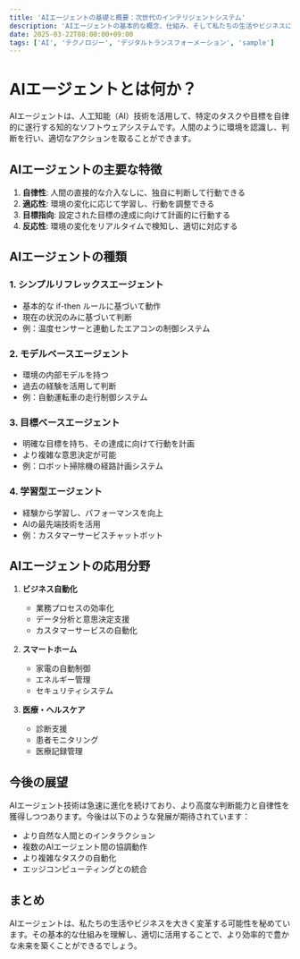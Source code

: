 ```yaml
---
title: 'AIエージェントの基礎と概要：次世代のインテリジェントシステム'
description: 'AIエージェントの基本的な概念、仕組み、そして私たちの生活やビジネスに与える影響について解説します。'
date: 2025-03-22T08:00:00+09:00
tags: ['AI', 'テクノロジー', 'デジタルトランスフォーメーション', 'sample']
---
```


# AIエージェントとは何か？

AIエージェントは、人工知能（AI）技術を活用して、特定のタスクや目標を自律的に遂行する知的なソフトウェアシステムです。人間のように環境を認識し、判断を行い、適切なアクションを取ることができます。

## AIエージェントの主要な特徴

1. **自律性**: 人間の直接的な介入なしに、独自に判断して行動できる
2. **適応性**: 環境の変化に応じて学習し、行動を調整できる
3. **目標指向**: 設定された目標の達成に向けて計画的に行動する
4. **反応性**: 環境の変化をリアルタイムで検知し、適切に対応する

## AIエージェントの種類

### 1. シンプルリフレックスエージェント
- 基本的な if-then ルールに基づいて動作
- 現在の状況のみに基づいて判断
- 例：温度センサーと連動したエアコンの制御システム

### 2. モデルベースエージェント
- 環境の内部モデルを持つ
- 過去の経験を活用して判断
- 例：自動運転車の走行制御システム

### 3. 目標ベースエージェント
- 明確な目標を持ち、その達成に向けて行動を計画
- より複雑な意思決定が可能
- 例：ロボット掃除機の経路計画システム

### 4. 学習型エージェント
- 経験から学習し、パフォーマンスを向上
- AIの最先端技術を活用
- 例：カスタマーサービスチャットボット

## AIエージェントの応用分野

1. **ビジネス自動化**
   - 業務プロセスの効率化
   - データ分析と意思決定支援
   - カスタマーサービスの自動化

2. **スマートホーム**
   - 家電の自動制御
   - エネルギー管理
   - セキュリティシステム

3. **医療・ヘルスケア**
   - 診断支援
   - 患者モニタリング
   - 医療記録管理

## 今後の展望

AIエージェント技術は急速に進化を続けており、より高度な判断能力と自律性を獲得しつつあります。今後は以下のような発展が期待されています：

- より自然な人間とのインタラクション
- 複数のAIエージェント間の協調動作
- より複雑なタスクの自動化
- エッジコンピューティングとの統合

## まとめ

AIエージェントは、私たちの生活やビジネスを大きく変革する可能性を秘めています。その基本的な仕組みを理解し、適切に活用することで、より効率的で豊かな未来を築くことができるでしょう。 